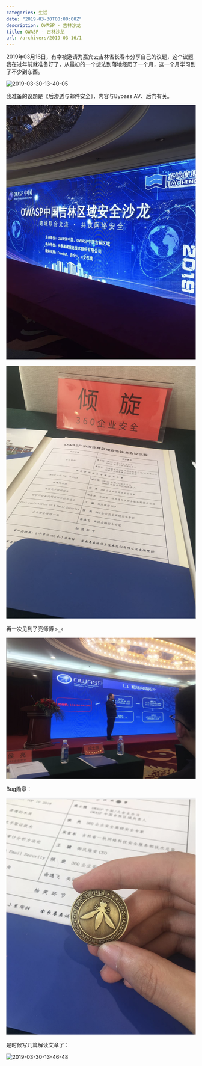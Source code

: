 ```yaml
---
categories: 生活
date: "2019-03-30T00:00:00Z"
description: OWASP - 吉林沙龙
title: OWASP - 吉林沙龙
url: /archivers/2019-03-16/1
---
```


2019年03月16日，有幸被邀请为嘉宾去吉林省长春市分享自己的议题，这个议题我在过年前就准备好了，从最初的一个想法到落地经历了一个月，这一个月学习到了不少到东西。

![2019-03-30-13-40-05](../../../static/images/51485c4a-4f5f-11ec-b1df-00d861bf4abb.png)

我准备的议题是《后渗透与邮件安全》，内容与Bypass AV、后门有关。


![2019-03-30-13-42-51](../../../static/images/51ebfb84-4f5f-11ec-bd06-00d861bf4abb.png)


![2019-03-30-13-43-23](../../../static/images/5259f8dc-4f5f-11ec-ae7c-00d861bf4abb.png)

再一次见到了亮师傅 `>_<`

![2019-03-30-13-44-32](../../../static/images/52b60c76-4f5f-11ec-9425-00d861bf4abb.png)

Bug勋章：

![2019-03-30-13-45-06](../../../static/images/53471bb2-4f5f-11ec-8b19-00d861bf4abb.png)


是时候写几篇解读文章了：

![2019-03-30-13-46-48](../../../static/images/539cdb24-4f5f-11ec-84cb-00d861bf4abb.png)



